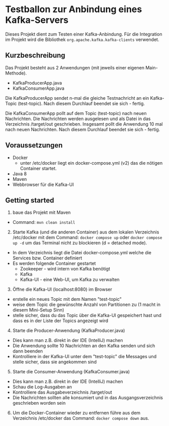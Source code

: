 # Testballon zur Anbindung eines Kafka-Servers
Dieses Projekt dient zum Testen einer Kafka-Anbindung.
Für die Integration im Projekt wird die Bibliothek `org.apache.kafka.kafka-clients` verwendet.

## Kurzbeschreibung
Das Projekt besteht aus 2 Anwendungen (mit jeweils einer eigenen Main-Methode).
- KafkaProducerApp.java
- KafkaConsumerApp.java

Die KafkaProducerApp sendet n-mal die gleiche Testnachricht an ein Kafka-Topic (test-topic).
Nach diesem Durchlauf beendet sie sich - fertig.

Die KafkaConsumerApp pollt auf dem Topic (test-topic) nach neuen Nachrichten.
Die Nachrichten werden ausgelesen und als Datei in das Verzeichnis /target/out geschrieben.
Insgesamt pollt die Anwendung 10 mal nach neuen Nachrichten.
Nach diesem Durchlauf beendet sie sich - fertig.

## Voraussetzungen
  - Docker
    - unter /etc/docker liegt ein docker-compose.yml (v2) das die nötigen Container startet.
  - Java 8
  - Maven
  - Webbrowser für die Kafka-UI

## Getting started
1. baue das Projekt mit Maven
  - Command: `mvn clean install`
2. Starte Kafka (und die anderen Container) aus dem lokalen Verzeichnis /etc/docker mit dem Command: `docker compose up` oder `docker compose up -d` um das Terminal nicht zu blockieren (d = detached mode).
  - In dem Verzeichnis liegt die Datei docker-compose.yml welche die Services bzw. Container definiert
  - Es werden folgende Container gestartet
    - Zookeeper - wird intern von Kafka benötigt
    - Kafka
    - Kafka-UI - eine Web-UI, um Kafka zu verwalten
3. Öffne die Kafka-UI (localhost:8080) im Browser
  - erstelle ein neues Topic mit dem Namen "test-topic"
  - weise dem Topic die gewünschte Anzahl von Partitionen zu (1 macht in diesem Mini-Setup Sinn)
  - stelle sicher, dass du das Topic über die Kafka-UI gespeichert hast und dass es in der Liste der Topics angezeigt wird
4. Starte die Producer-Anwendung (KafkaProducer.java)
  - Dies kann man z.B. direkt in der IDE (IntelliJ) machen
  - Die Anwendung sollte 10 Nachrichten an den Kafka senden und sich dann beenden
  - Kontrolliere in der Kafka-UI unter dem "test-topic" die Messages und stelle sicher, dass sie angekommen sind
5. Starte die Consumer-Anwendung (KafkaConsumer.java)
  - Dies kann man z.B. direkt in der IDE (IntelliJ) machen
  - Schau die Log-Ausgaben an
  - Kontrolliere das Ausgabeverzeichnis /target/out
  - Die Nachrichten sollten alle konsumiert und in das Ausgangsverzeichnis geschrieben worden sein
6. Um die Docker-Container wieder zu entfernen führe aus dem Verzeichnis /etc/docker das Command: `docker compose down` aus.